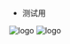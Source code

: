 - 测试用

![logo](https://docsify.js.org/_media/icon.svg ":no-zoom")
![logo](https://docsify.js.org/_media/icon.svg)